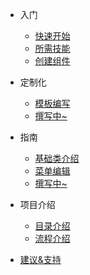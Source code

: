 * 入门
  * [快速开始](quickstart.md)
  * [所需技能](skill.md)
  * [创建组件](create.md)
* 定制化
  * [模板编写](temporary_edit.md)
  * [撰写中~](test.md)

* 指南
  * [基础类介绍](class.md)
  * [菜单编辑](menu_edit.md)
  * [撰写中~](test.md)
* 项目介绍
  * [目录介绍](introduce_catalog.md)
  * [流程介绍](introduce_process.md)
* [建议&支持](technology.md)
